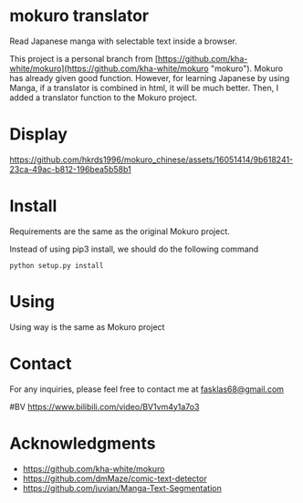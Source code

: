 # mokuro translator

Read Japanese manga with selectable text inside a browser.

This project is a personal branch from  [https://github.com/kha-white/mokuro](https://github.com/kha-white/mokuro "mokuro"). Mokuro has already given good function. However, for learning Japanese by using Manga, if a translator is combined in html, it will be much better. Then, I added a translator function to the Mokuro project.

# Display
https://github.com/hkrds1996/mokuro_chinese/assets/16051414/9b618241-23ca-49ac-b812-196bea5b58b1


# Install
Requirements are the same as the original Mokuro project.

Instead of using pip3 install, we should do the following command   
```commandline
python setup.py install
```

# Using
Using way is the same as Mokuro project

# Contact
For any inquiries, please feel free to contact me at fasklas68@gmail.com

#BV
https://www.bilibili.com/video/BV1vm4y1a7o3

# Acknowledgments
- https://github.com/kha-white/mokuro
- https://github.com/dmMaze/comic-text-detector
- https://github.com/juvian/Manga-Text-Segmentation
